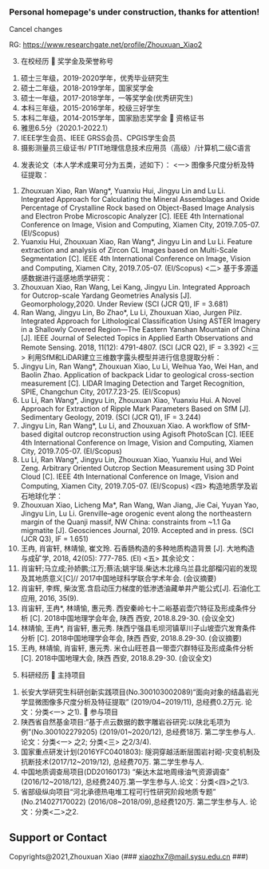 ### Personal homepage's under construction, thanks for attention!
Cancel changes

RG:
https://www.researchgate.net/profile/Zhouxuan_Xiao2


3.	在校经历
	奖学金及荣誉称号
1) 	硕士三年级，2019-2020学年，优秀毕业研究生
2) 	硕士二年级，2018-2019学年，国家奖学金
3) 	硕士一年级，2017-2018学年，一等奖学金(优秀研究生)
4) 	本科三年级，2015-2016学年，校级三好学生
5) 	本科二年级，2014-2015学年，国家励志奖学金
	资格证书
1) 	雅思6.5分（2020.1-2022.1）
2) 	IEEE学生会员、IEEE GRSS会员、CPGIS学生会员
3) 	摄影测量员三级证书/ PTIT地理信息技术应用员（高级）/计算机二级C语言
4.	发表论文（本人学术成果可分为五类，述如下）：
<一> 图像多尺度分析及特征提取：
1) 	Zhouxuan Xiao, Ran Wang*, Yuanxiu Hui, Jingyu Lin and Lu Li. Integrated Approach for Calculating the Mineral Assemblages and Oxide Percentage of Crystalline Rock based on Object-Based Image Analysis and Electron Probe Microscopic Analyzer [C]. IEEE 4th International Conference on Image, Vision and Computing, Xiamen City, 2019.7.05-07. (EI/Scopus)
2) 	Yuanxiu Hui, Zhouxuan Xiao, Ran Wang*, Jingyu Lin and Lu Li. Feature extraction and analysis of Zircon CL Images based on Multi-Scale Segmentation [C]. IEEE 4th International Conference on Image, Vision and Computing, Xiamen City, 2019.7.05-07. (EI/Scopus)
<二> 基于多源遥感数据进行遥感地质学研究：
1) 	Zhouxuan Xiao, Ran Wang, Lei Kang, Jingyu Lin. Integrated Approach for Outcrop-scale Yardang Geometries Analysis [J]. Geomorphology,2020. Under Review (SCI (JCR Q1), IF = 3.681)
2) 	Ran Wang, Jingyu Lin, Bo Zhao*, Lu Li, Zhouxuan Xiao, Jurgen Pilz. Integrated Approach for Lithological Classification Using ASTER Imagery in a Shallowly Covered Region—The Eastern Yanshan Mountain of China [J]. IEEE Journal of Selected Topics in Applied Earth Observations and Remote Sensing. 2018, 11(12): 4791-4807. (SCI (JCR Q2), IF = 3.392)
<三> 利用SfM和LiDAR建立三维数字露头模型并进行信息提取分析：
1) 	Jingyu Lin, Ran Wang*, Zhouxuan Xiao, Lu Li, Weihua Yao, Wei Han, and Baolin Zhao. Application of backpack Lidar to geological cross-section measurement [C]. LIDAR Imaging Detection and Target Recognition, SPIE, Changchun City, 2017.7.23-25. (EI/Scopus)
2) 	Lu Li, Ran Wang*, Jingyu Lin, Zhouxuan Xiao, Yuanxiu Hui. A Novel Approach for Extraction of Ripple Mark Parameters Based on SfM [J]. Sedimentary Geology, 2019. (SCI (JCR Q1), IF = 3.244)
3) 	Jingyu Lin, Ran Wang*, Lu Li, and Zhouxuan Xiao. A workflow of SfM-based digital outcrop reconstruction using Agisoft PhotoScan [C]. IEEE 4th International Conference on Image, Vision and Computing, Xiamen City, 2019.7.05-07. (EI/Scopus)
4) 	Lu Li, Ran Wang*, Jingyu Lin, Zhouxuan Xiao, Yuanxiu Hui, and Wei Zeng. Arbitrary Oriented Outcrop Section Measurement using 3D Point Cloud [C]. IEEE 4th International Conference on Image, Vision and Computing, Xiamen City, 2019.7.05-07. (EI/Scopus)
<四> 构造地质学及岩石地球化学：
1) 	Zhouxuan Xiao, Licheng Ma*, Ran Wang, Wan Jiang, Jie Cai, Yuyan Yao, Jingyu Lin, Lu Li. Grenville–age orogenic event along the northeastern margin of the Quanji massif, NW China: constraints from ~1.1 Ga migmatite [J]. Geosciences Journal, 2019. Accepted and in press. (SCI (JCR Q3), IF = 1.651)
2) 	王冉, 肖宙轩, 林靖愉, 崔文玲. 石香肠构造的多种地质构造背景 [J]. 大地构造与成矿学, 2018, 42(05): 777-785. (EI)
<五> 其余论文：
1) 	肖宙轩;马立成;孙娇鹏;江万;蔡洁;姚宇琰.柴达木北缘乌兰县北部榴闪岩的发现及其地质意义[C]// 2017中国地球科学联合学术年会. (会议摘要)
2) 	肖宙轩, 李辉, 柴汝宽.含启动压力梯度的低渗透油藏单井产能公式[J]. 石油化工应用, 2016, 35(9).
3) 	肖宙轩, 王冉*, 林靖愉, 惠元秀. 西安秦岭七十二峪基岩壶穴特征及形成条件分析 [C]. 2018中国地理学会年会, 陕西 西安, 2018.8.29-30. (会议全文)
4) 	林靖愉, 王冉*, 肖宙轩, 惠元秀. 陕西宁强县毛坝河镇草川子山坡壶穴发育条件分析 [C]. 2018中国地理学会年会, 陕西 西安, 2018.8.29-30. (会议摘要)
5) 	王冉, 林靖愉, 肖宙轩, 惠元秀. 米仓山旺苍县一带壶穴群特征及形成条件分析 [C]. 2018中国地理大会, 陕西 西安, 2018.8.29-30. (会议全文)
5.	科研经历
	主持项目
1) 	长安大学研究生科研创新实践项目(No.300103002089)“面向对象的结晶岩光学显微图像多尺度分析及特征提取” (2019/04~2019/11), 总经费0.2万元. 论文：分类<一> 之1).
	参与项目
1) 	陕西省自然基金项目:“基于点云数据的数字雕岩谷研究:以陕北毛项为例”(No.300102279205) (2019/01~2020/12), 总经费18万. 第二学生参与人. 论文：分类<一> 之2; 分类<三> 之2/3/4).
2) 	国家重点研发计划(2016YFC0401803): 隧洞穿越活断层围岩衬砌-灾变机制及抗断技术(2017/12~2019/12), 总经费70万. 第二学生参与人.
3) 	中国地质调查局项目(DD20160173) “柴达木盆地周缘油气资源调查” (2016/12~2018/12), 总经费240万.第一学生参与人.论文：分类<四>之1/3.
4) 	省部级纵向项目“河北承德热电堆工程可行性研究阶段地质专题” (No.214027170022) (2016/08~2018/09),总经费120万. 第二学生参与人. 论文：分类<二>之2.















## Support or Contact

Copyrights@2021,Zhouxuan Xiao
(### xiaozhx7@mail.sysu.edu.cn ###)

